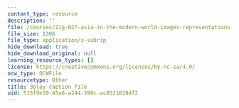 ```yaml
---
content_type: resource
description: ''
file: /courses/21g-027-asia-in-the-modern-world-images-representations-fall-2016/515f9e3945a6a244399cac8521619df2_1801224.srt
file_size: 1396
file_type: application/x-subrip
hide_download: true
hide_download_original: null
learning_resource_types: []
license: https://creativecommons.org/licenses/by-nc-sa/4.0/
ocw_type: OCWFile
resourcetype: Other
title: 3play caption file
uid: 515f9e39-45a6-a244-399c-ac8521619df2
---
```


